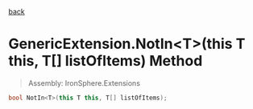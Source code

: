 ﻿

[back](/IronSphere.Extensions/types/GenericExtension)

# GenericExtension.NotIn&lt;T&gt;(this T this, T[] listOfItems) Method

> Assembly: IronSphere.Extensions

```csharp
bool NotIn<T>(this T this, T[] listOfItems);
```



 